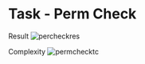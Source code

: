 <h1>Task - Perm Check</h1>

Result
![percheckres](https://user-images.githubusercontent.com/78660493/155583773-67f7731d-2bbf-4300-8d21-eccc0810eecd.png)

Complexity
![permchecktc](https://user-images.githubusercontent.com/78660493/155583818-ee1ac47b-03a5-46e1-b2f0-c2a6b877c8d3.png)
